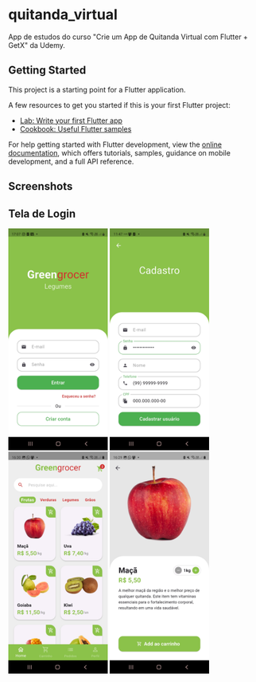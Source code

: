 # quitanda_virtual

App de estudos do curso "Crie um App de Quitanda Virtual com Flutter + GetX" da Udemy.


## Getting Started

This project is a starting point for a Flutter application.

A few resources to get you started if this is your first Flutter project:

- [Lab: Write your first Flutter app](https://docs.flutter.dev/get-started/codelab)
- [Cookbook: Useful Flutter samples](https://docs.flutter.dev/cookbook)

For help getting started with Flutter development, view the
[online documentation](https://docs.flutter.dev/), which offers tutorials,
samples, guidance on mobile development, and a full API reference.



## Screenshots
## Tela de Login

<img src="screenshots/tela_login.jpg" width="200" />
<img src="screenshots/tela_cadastro.jpg" width="200" />
<img src="screenshots/home.jpg" width="200" />
<img src="screenshots/product_page.jpg" width="200" />